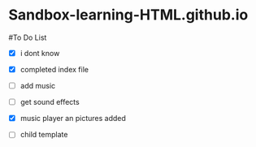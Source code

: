 # Sandbox-learning-HTML.github.io
#To Do List

 - [x] i dont know

 - [x] completed index file

 - [ ] add music

 - [ ] get sound effects

 - [x] music player an pictures added

 - [ ] child template